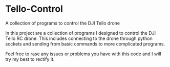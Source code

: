 # Tello-Control
A collection of programs to control the DJI Tello drone  

In this project are a collection of programs I designed to control the DJI Tello RC drone. This includes connecting to the drone through python sockets and sending from basic commands to more complicated programs. 

Feel free to rase any issues or problems you have with this code and I will try my best to rectify it.
